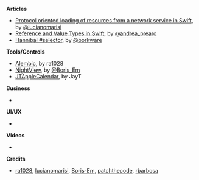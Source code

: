 
**Articles**

* [Protocol oriented loading of resources from a network service in Swift](http://www.marisibrothers.com/2016/07/protocol-oriented-loading-of-resources.html), by [@lucianomarisi](https://twitter.com/lucianomarisi)
* [Reference and Value Types in Swift](https://medium.com/capital-one-developers/reference-and-value-types-in-swift-de792db330b2), by [@andrea_prearo](https://twitter.com/andrea_prearo)
* [Hannibal #selector](https://www.bignerdranch.com/blog/hannibal-selector/), by [@borkware](https://twitter.com/borkware)


**Tools/Controls**

* [Alembic](https://github.com/ra1028/Alembic), by ra1028
* [NightView](https://github.com/Boris-Em/NightView), by [@Boris_Em](https://twitter.com/Boris_Em)
* [JTAppleCalendar](https://github.com/patchthecode/JTAppleCalendar), by JayT

**Business**

*

**UI/UX**

*

**Videos**

*

**Credits**

* [ra1028](https://github.com/ra1028), [lucianomarisi](https://github.com/lucianomarisi), [Boris-Em](https://github.com/Boris-Em), [patchthecode](https://github.com/patchthecode), [rbarbosa](https://github.com/rbarbosa)
